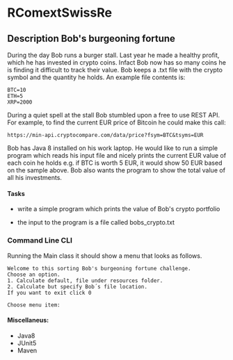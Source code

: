 # RComextSwissRe

## Description Bob's burgeoning fortune
During the day Bob runs a burger stall. Last year he made a healthy profit, which he has invested in crypto coins. Infact Bob now has so many
coins he is finding it difficult to track their value.
Bob keeps a .txt file with the crypto symbol and the quantity he holds. An example file contents is:

    BTC=10
    ETH=5
    XRP=2000
During a quiet spell at the stall Bob stumbled upon a free to use REST API. For example, to find the current EUR price of Bitcoin he could make
this call:

    https://min-api.cryptocompare.com/data/price?fsym=BTC&tsyms=EUR


Bob has Java 8 installed on his work laptop. He would like to run a simple program which reads his input file and nicely prints the current EUR
value of each coin he holds e.g. if BTC is worth 5 EUR, it would show 50 EUR based on the sample above.
Bob also wants the program to show the total value of all his investments.


#### Tasks
- write a simple program which prints the value of Bob's crypto portfolio

- the input to the program is a file called bobs_crypto.txt


### Command Line CLI
Running the Main class it should show a menu that looks as follows.
    
    Welcome to this sorting Bob's burgeoning fortune challenge.
    Choose an option.
    1. Calculate default, file under resources folder.
    2. Calculate but specify Bob´s file location.
    If you want to exit click 0
    
    Choose menu item: 

#### Miscellaneus:
 
- Java8 
- JUnit5
- Maven
